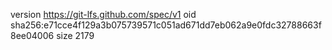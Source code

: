 version https://git-lfs.github.com/spec/v1
oid sha256:e71cce4f129a3b075739571c051ad671dd7eb062a9e0fdc32788663f8ee04006
size 2179
